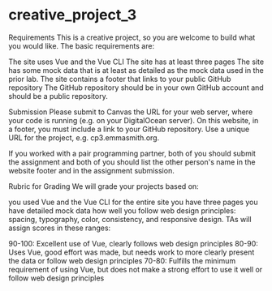# creative_project_3

Requirements
This is a creative project, so you are welcome to build what you would like. The basic requirements are:

The site uses Vue and the Vue CLI
The site has at least three pages
The site has some mock data that is at least as detailed as the mock data used in the prior lab.
The site contains a footer that links to your public GitHub repository
The GitHub repository should be in your own GitHub account and should be a public repository.

Submission
Please submit to Canvas the URL for your web server, where your code is running (e.g. on your DigitalOcean server). On this website, in a footer, you must include a link to your GitHub repository. Use a unique URL for the project, e.g. cp3.emmasmith.org.

If you worked with a pair programming partner, both of you should submit the assignment and both of you should list the other person's name in the website footer and in the assignment submission.

Rubric for Grading
We will grade your projects based on:

you used Vue and the Vue CLI for the entire site
you have three pages
you have detailed mock data
how well you follow web design principles: spacing, typography, color, consistency, and responsive design.
TAs will assign scores in these ranges:

90-100: Excellent use of Vue, clearly follows web design principles
80-90: Uses Vue, good effort was made, but needs work to more clearly present the data or follow web design principles
70-80: Fulfills the minimum requirement of using Vue, but does not make a strong effort to use it well or follow web design principles
